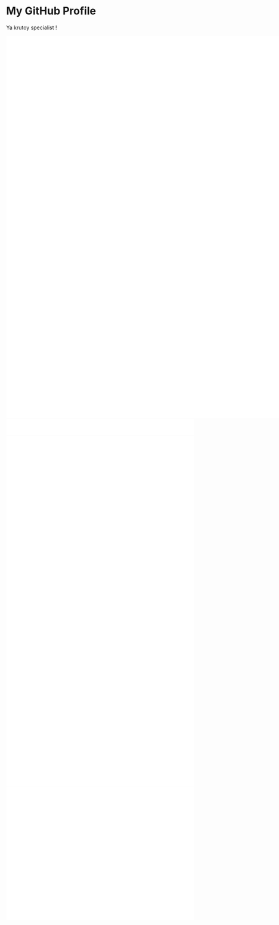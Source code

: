 <html lang="en">
<head>
    <meta charset="UTF-8">
    <meta name="viewport" content="width=device-width, initial-scale=1.0">
    <title>GitHub Profile Header</title>
    <link rel="stylesheet" href="styles.css">
</head>
<body>

<div class="header">
    <h1>My GitHub Profile</h1>
    <p> Ya krutoy specialist !</p>
</div>

<div style="display: inline-flex">
    <img src="metrics.classic.svg"/>
    <img src="metrics.classic.second.svg"/>
</div>
<br>
<img src="metrics.plugin.lines.history.svg"/>
<br>
<img src="metrics.plugin.calendar.full.svg"/>
<br>
<img src="metrics.plugin.leetcode.svg"/>

</body>
</html>
